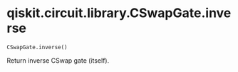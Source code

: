 # qiskit.circuit.library.CSwapGate.inverse

`CSwapGate.inverse()`

Return inverse CSwap gate (itself).
